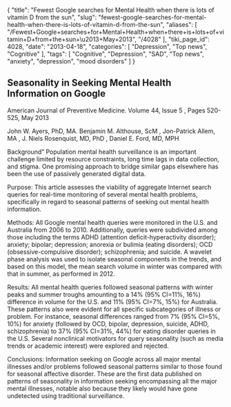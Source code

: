 {
    "title": "Fewest Google searches for Mental Health when there is lots of vitamin D from the sun",
    "slug": "fewest-google-searches-for-mental-health-when-there-is-lots-of-vitamin-d-from-the-sun",
    "aliases": [
        "/Fewest+Google+searches+for+Mental+Health+when+there+is+lots+of+vitamin+D+from+the+sun+\u2013+May+2013",
        "/4028"
    ],
    "tiki_page_id": 4028,
    "date": "2013-04-18",
    "categories": [
        "Depression",
        "Top news",
        "Cognitive"
    ],
    "tags": [
        "Cognitive",
        "Depression",
        "SAD",
        "Top news",
        "anxiety",
        "depression",
        "mood disorders"
    ]
}


## Seasonality in Seeking Mental Health Information on Google

American Journal of Preventive Medicine. Volume 44, Issue 5 , Pages 520-525, May 2013

John W. Ayers, PhD, MA.     Benjamin M. Althouse, ScM ,   Jon-Patrick Allem, MA , J. Niels Rosenquist, MD, PhD    ,   Daniel E. Ford, MD, MPH

Background” Population mental health surveillance is an important challenge limited by resource constraints, long time lags in data collection, and stigma. One promising approach to bridge similar gaps elsewhere has been the use of passively generated digital data.

Purpose: This article assesses the viability of aggregate Internet search queries for real-time monitoring of several mental health problems, specifically in regard to seasonal patterns of seeking out mental health information.

Methods: All Google mental health queries were monitored in the U.S. and Australia from 2006 to 2010. Additionally, queries were subdivided among those including the terms ADHD (attention deficit-hyperactivity disorder); anxiety; bipolar; depression; anorexia or bulimia (eating disorders); OCD (obsessive-compulsive disorder); schizophrenia; and suicide. A wavelet phase analysis was used to isolate seasonal components in the trends, and based on this model, the mean search volume in winter was compared with that in summer, as performed in 2012.

Results: All mental health queries followed seasonal patterns with winter peaks and summer troughs amounting to a 14% (95% CI=11%, 16%) difference in volume for the U.S. and 11% (95% CI=7%, 15%) for Australia. These patterns also were evident for all specific subcategories of illness or problem. For instance, seasonal differences ranged from 7% (95% CI=5%, 10%) for anxiety (followed by OCD, bipolar, depression, suicide, ADHD, schizophrenia) to 37% (95% CI=31%, 44%) for eating disorder queries in the U.S. Several nonclinical motivators for query seasonality (such as media trends or academic interest) were explored and rejected.

Conclusions: Information seeking on Google across all major mental illnesses and/or problems followed seasonal patterns similar to those found for seasonal affective disorder. These are the first data published on patterns of seasonality in information seeking encompassing all the major mental illnesses, notable also because they likely would have gone undetected using traditional surveillance.